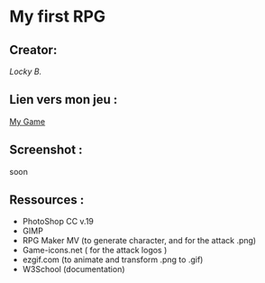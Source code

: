 # My first RPG

## Creator:

_Locky B._

## Lien vers mon jeu :

[My Game](https://lockybounty.github.io/RPG-locky)

## Screenshot :
soon

## Ressources :

* PhotoShop CC v.19
* GIMP
* RPG Maker MV (to generate character, and for the attack .png)
* Game-icons.net ( for the attack logos )
* ezgif.com (to animate and transform .png to .gif)
* W3School (documentation)
